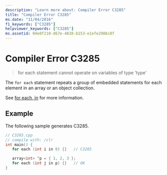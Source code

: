 ```yaml
---
description: "Learn more about: Compiler Error C3285"
title: "Compiler Error C3285"
ms.date: "11/04/2016"
f1_keywords: ["C3285"]
helpviewer_keywords: ["C3285"]
ms.assetid: 04e8f210-d67e-4810-b153-e1efe2986c8f
---
```

# Compiler Error C3285

> for each statement cannot operate on variables of type 'type'

The `for each` statement repeats a group of embedded statements for each element in an array or an object collection.

See [for each, in](../../dotnet/for-each-in.md) for more information.

## Example

The following sample generates C3285.

```cpp
// C3285.cpp
// compile with: /clr
int main() {
   for each (int i in 0) {}   // C3285

   array<int> ^p = { 1, 2, 3 };
   for each (int j in p) {}   // OK
}
```
